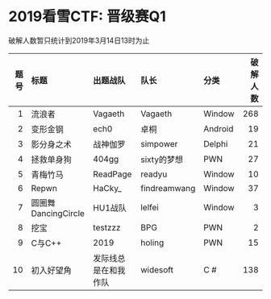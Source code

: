 # 2019看雪CTF: 晋级赛Q1

破解人数暂只统计到2019年3月14日13时为止

|题号|标题|出题战队|队长|分类|破解人数|
|-:|:-|:-|:-|:-|-:|
1|流浪者|Vagaeth|Vagaeth|Window|268
2|变形金钢|ech0|卓桐|Android|19
3|影分身之术|战神伽罗|simpower|Delphi|21
4|拯救单身狗|404gg|sixty的梦想|PWN|27
5|青梅竹马|ReadPage|readyu|Window|10
6|Repwn|HaCky_|findreamwang|Window|37
7|圆圈舞DancingCircle|HU1战队|lelfei|Window|3
8|挖宝|testzzz|BPG|PWN|2
9|C与C++|2019|holing|PWN|15
10|初入好望角|发际线总是在和我作队|widesoft|C #|138

